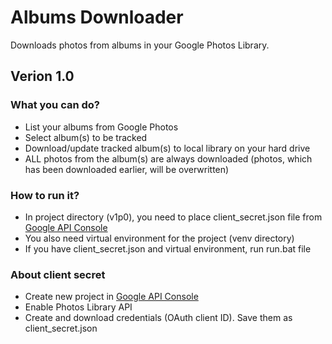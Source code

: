 # Albums Downloader
Downloads photos from albums in your Google Photos Library.

## Verion 1.0
### What you can do?
* List your albums from Google Photos
* Select album(s) to be tracked
* Download/update tracked album(s) to local library on your hard drive
* ALL photos from the album(s) are always downloaded (photos, which has been downloaded earlier, will be overwritten)

### How to run it?
* In project directory (v1p0), you need to place client_secret.json file from [Google API Console](https://console.developers.google.com/apis/)
* You also need virtual environment for the project (venv directory)
* If you have client_secret.json and virtual environment, run run.bat file

### About client secret
* Create new project in [Google API Console](https://console.developers.google.com/apis/)
* Enable Photos Library API
* Create and download credentials (OAuth client ID). Save them as client_secret.json
